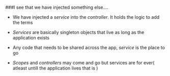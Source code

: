 ###I see that we have injected something else....


* We have injected a *service* into the *controller*. It holds the logic to add the terms

* *Services* are basically singleton objects that live as long as the application exists

* Any code that needs to be shared across the app, *service* is the place to go

* *Scopes* and *controllers* may come and go but services are for ever( atleast untill the application lives that is )
